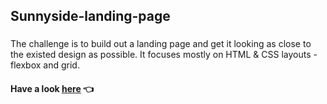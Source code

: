 ## Sunnyside-landing-page
###
The challenge is to build out a landing page and get it looking as close to the existed design as possible. It focuses mostly on HTML & CSS layouts -flexbox and grid.
#### Have a look [here](https://saisapura.github.io/Sunnyside-landing-page/) 👈
